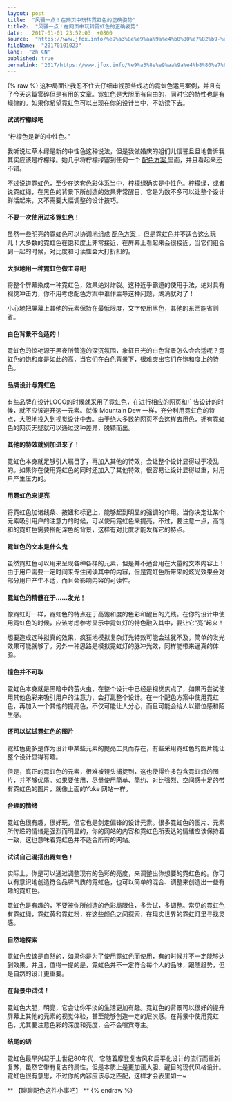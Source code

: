 ```yaml
---
layout: post
title:  "风骚一点！在网页中玩转霓虹色的正确姿势"
title2:  "风骚一点！在网页中玩转霓虹色的正确姿势"
date:   2017-01-01 23:52:03  +0800
source:  "https://www.jfox.info/%e9%a3%8e%e9%aa%9a%e4%b8%80%e7%82%b9-%e5%9c%a8%e7%bd%91%e9%a1%b5%e4%b8%ad%e7%8e%a9%e8%bd%ac%e9%9c%93%e8%99%b9%e8%89%b2%e7%9a%84%e6%ad%a3%e7%a1%ae%e5%a7%bf%e5%8a%bf.html"
fileName:  "20170101023"
lang:  "zh_CN"
published: true
permalink: "2017/https://www.jfox.info/%e9%a3%8e%e9%aa%9a%e4%b8%80%e7%82%b9-%e5%9c%a8%e7%bd%91%e9%a1%b5%e4%b8%ad%e7%8e%a9%e8%bd%ac%e9%9c%93%e8%99%b9%e8%89%b2%e7%9a%84%e6%ad%a3%e7%a1%ae%e5%a7%bf%e5%8a%bf.html"
---
```

{% raw %}
这种局面让我忍不住去仔细审视那些成功的霓虹色运用案例，并且有了今天这篇零碎但是有用的文章。霓虹色是大胆而有自由的，同时它的特性也是有规律的。如果你希望霓虹色可以出现在你的设计当中，不妨读下去。 

####  试试柠檬绿吧 

 “柠檬色是新的中性色。” 

 我听说过草木绿是新的中性色这种说法，但是我做婚庆的姐们儿信誓旦旦地告诉我其实应该是柠檬绿。她几乎将柠檬绿塞到任何一个 [ 配色方案 ](https://www.jfox.info/go.php?url=http://www.uisdc.com/tag/%e9%85%8d%e8%89%b2%e6%96%b9%e6%a1%88) 里面，并且看起来还不错。 

 不过说道霓虹色，至少在这套色彩体系当中，柠檬绿确实是中性色。柠檬绿，或者说霓虹绿，在黑色的背景下所创造的效果非常醒目，它是为数不多可以让整个设计鲜活起来，又不需要大幅调整的设计技巧。 

####  不要一次使用过多霓虹色！ 

 虽然一些明亮的霓虹色可以协调地组成 [ 配色方案 ](https://www.jfox.info/go.php?url=http://www.uisdc.com/tag/%e9%85%8d%e8%89%b2%e6%96%b9%e6%a1%88) ，但是霓虹色并不适合这么玩儿！大多数的霓虹色在饱和度上非常接近，在屏幕上看起来会很接近，当它们组合到一起的时候，对比度和可读性会大打折扣的。 

####  大胆地用一种霓虹色做主导吧 

 将整个屏幕染成一种霓虹色，效果绝对炸裂。这种近乎霸道的使用手法，绝对具有视觉冲击力，你不用考虑配色方案中谁作主导这种问题，煳满就对了！ 

 小心地把屏幕上其他的元素保持在最低限度，文字使用黑色，其他的东西能省则省。 

####  白色背景不合适的！ 

 霓虹色的惊艳源于黑夜所营造的深沉氛围，象征日光的白色背景怎么会合适呢？霓虹色的饱和度是如此的高，当它们在白色背景下，很难突出它们在饱和度上的特色。 

####  品牌设计与霓虹色 

 有些品牌在设计LOGO的时候就采用了霓虹色，在进行相应的网页和广告设计的时候，就不应该避开这一元素。就像 Mountain Dew 一样，充分利用霓虹色的特点，大胆地投入到视觉设计中去。由于绝大多数的网页不会这样去用色，拥有霓虹色的网页无疑就可以通过这种差异，脱颖而出。 

####  其他的特效就别加进来了！ 

 霓虹色本身就足够引人瞩目了，再加入其他的特效，会让整个设计显得过于凌乱的。如果你在使用霓虹色的同时还加入了其他特效，很容易让设计显得过重，对用户产生压力的。 

####  用霓虹色来提亮 

 将霓虹色加诸线条、按钮和标记上，能够起到明显的强调的作用。当你决定让某个元素吸引用户的注意力的时候，可以使用霓虹色来提亮。不过，要注意一点，高饱和的霓虹色需要搭配深色的背景，这样有对比度才能发挥它的特点。 

####  霓虹色的文本是什么鬼 

 虽然霓虹色可以用来呈现各种各样的元素，但是并不适合用在大量的文本内容上！由于用户需要一定时间来专注阅读其中的内容，但是霓虹色所带来的炫光效果会对部分用户产生不适，而且会影响内容的可读性。 

####  霓虹色的精髓在于……发光！ 

 像霓虹灯一样，霓虹色的特点在于高饱和度的色彩和醒目的光线。在你的设计中使用霓虹色的时候，应该考虑参考显示中霓虹灯的特色融入其中，要让它“亮”起来！ 

 想要造成这种拟真的效果，疯狂地模拟复杂灯光特效可能会过犹不及，简单的发光效果可能就够了。另外一种思路是模拟霓虹灯的脉冲光效，同样能带来逼真的体验。 

####  撞色并不可取 

 霓虹色本身就是黑暗中的萤火虫，在整个设计中已经是视觉焦点了，如果再尝试使用其他色彩来吸引用户的注意力，会打乱整个设计。在一个配色方案中使用霓虹色，再加入一个其他的提亮色，不仅可能让人分心，而且可能会给人以错位感和陌生感。 

####  还可以试试霓虹色的图片 

 霓虹色更多是作为设计中某些元素的提亮工具而存在，有些采用霓虹色的图片能让整个设计显得有趣。 

 但是，真正的霓虹色的元素，很难被镜头捕捉到，这也使得许多包含霓虹灯的图片，并不够优质。如果要使用，尽量使用简单、简约、对比强烈、空间感十足的带有霓虹色的图片，就像上面的Yoke 网站一样。 

####  合理的情绪 

 霓虹色很有趣，很好玩，但它也是剑走偏锋的设计元素。很多霓虹色的图片、元素所传递的情绪是强烈而明显的，你的网站的内容和霓虹色所表达的情绪应该保持着一致，这也意味着霓虹色并不适合所有的网站。 

####  试试自己混搭出霓虹色！ 

 实际上，你是可以通过调整现有的色彩的亮度，来调整出你想要的霓虹色的。你可以有意识地创造符合品牌气质的霓虹色，也可以简单的混合、调整来创造出一些有趣的霓虹色。 

 霓虹色是有趣的，不要被你所创造的色彩局限住，多尝试，多调整。常见的霓虹色有霓虹绿，霓虹黄和霓虹粉，在这些颜色之间探索，在现实世界的霓虹灯里寻找灵感。 

####  自然地探索 

 霓虹色应该是自然的，如果你是为了使用霓虹色而使用，有的时候并不一定能够达到效果。并且，值得一提的是，霓虹色并不一定符合每个人的品味，跟随趋势，但是自然的设计更重要。 

####  在背景中试试！ 

 霓虹色大胆，明亮，它会让你平淡的生活更加有趣。霓虹色的背景可以很好的提升屏幕上其他的元素的视觉体验，甚至能够创造一定的层次感。在背景中使用霓虹色，尤其要注意色彩的深度和亮度，会不会喧宾夺主。 

####  结尾的话 

 霓虹色最早兴起于上世纪80年代，它随着摩登复古风和扁平化设计的流行而重新复苏，虽然它带有复古的属性，但是本质上是更加蛋大胆、醒目的现代风格设计。霓虹色很有意思，不过你的内容应该与之匹配，这样才会表里如一~ 

** 【聊聊配色这件小事吧】 **
{% endraw %}